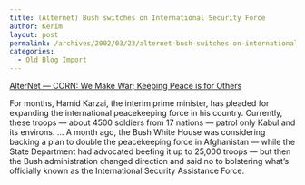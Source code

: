 ```yaml
---
title: (Alternet) Bush switches on International Security Force
author: Kerim
layout: post
permalink: /archives/2002/03/23/alternet-bush-switches-on-international-security-force/
categories:
  - Old Blog Import
---
```

<a href="http://www.alternet.org/story.html?StoryID=12689" onclick="_gaq.push(['_trackEvent', 'outbound-article', 'http://www.alternet.org/story.html?StoryID=12689', 'AlterNet &#8212; CORN: We Make War; Keeping Peace is for Others']);" >AlterNet &#8212; CORN: We Make War; Keeping Peace is for Others</a> 

For months, Hamid Karzai, the interim prime minister, has pleaded for expanding the international peacekeeping force in his country. Currently, these troops &#8212; about 4500 soldiers from 17 nations &#8212; patrol only Kabul and its environs. &#8230; A month ago, the Bush White House was considering backing a plan to double the peacekeeping force in Afghanistan &#8212; while the State Department had advocated beefing it up to 25,000 troops &#8212; but then the Bush administration changed direction and said no to bolstering what&#8217;s officially known as the International Security Assistance Force.

